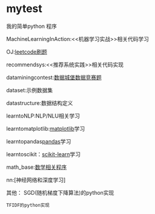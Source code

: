 # mytest
  我的简单python 程序

  MachineLearningInAction:<<机器学习实战>>相关代码学习
  
  OJ:[leetcode刷题](https://leetcode.com/)

  recommendsys:<<推荐系统实践>>相关代码实现

  dataminingcontest:[数据城堡数据竞赛题](http://www.pkbigdata.com/)
  
  dataset:示例数据集
  
  datastructure:数据结构定义
  
  learntoNLP:NLP/NLU相关学习
  
  learntomatplotlib:[matplotlib](http://matplotlib.org/)学习
  
  learntopandas[pandas](http://pandas.pydata.org/pandas-docs/stable/)学习
  
  learntoscikit：[scikit-learn](http://scikit-learn.org/stable/)学习
  
  math_base:[数学相关程序](http://www.cnblogs.com/arachis/p/math_index.html)
  
  nn:[神经网络和深度学习]
 
  其他：
  SGD(随机梯度下降算法)的python实现
    
    TFIDF的python实现